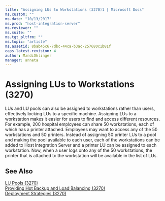 ```yaml
---
title: "Assigning LUs to Workstations (3270)1 | Microsoft Docs"
ms.custom: ""
ms.date: "10/13/2017"
ms.prod: "host-integration-server"
ms.reviewer: ""
ms.suite: ""
ms.tgt_pltfrm: ""
ms.topic: "article"
ms.assetid: 8bab45c6-7dbc-44ca-b3ac-257680c1b81f
caps.latest.revision: 4
author: MandiOhlinger
manager: anneta
---
```

# Assigning LUs to Workstations (3270)
LUs and LU pools can also be assigned to workstations rather than users, effectively locking LUs to a specific machine. Assigning LUs to a workstation makes it easier for users to find and access different resources. For example, 200 hospital employees can share 50 workstations, each of which has a printer attached. Employees may want to access any of the 50 workstations and 50 printers. Instead of assigning 50 printer LUs to a pool and making the pool available to each user, each of the workstations can be added to Host Integration Server and a printer LU can be assigned to each workstation. Now, when a user logs onto any of the 50 workstations, the printer that is attached to the workstation will be available in the list of LUs.  
  
## See Also  
 [LU Pools (3270)](../core/lu-pools-3270.md)   
 [Providing Hot Backup and Load Balancing (3270)](../core/providing-hot-backup-and-load-balancing-3270.md)   
 [Deployment Strategies (3270)](../core/deployment-strategies-3270.md)